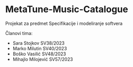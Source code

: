# MetaTune-Music-Catalogue
Projekat za predmet Specifikacije i modeliranje softvera

Članovi tima:
- Sara Stojkov SV38/2023
- Marko Milutin SV40/2023
- Boško Vasilić SV48/2023
- Mihajlo Milojević SV57/2023
